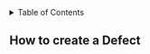 

<!-- TABLE OF CONTENTS -->
<details>
  <summary>Table of Contents</summary>
  <ol>
  <ul>Defect
  <li>[How to create a Defect](#How%20to%20create%20a%20Defect)</li>
    <li>Defect creation in Jira</li>
    </ul>
    </ol>
</details>


## How to create a Defect


